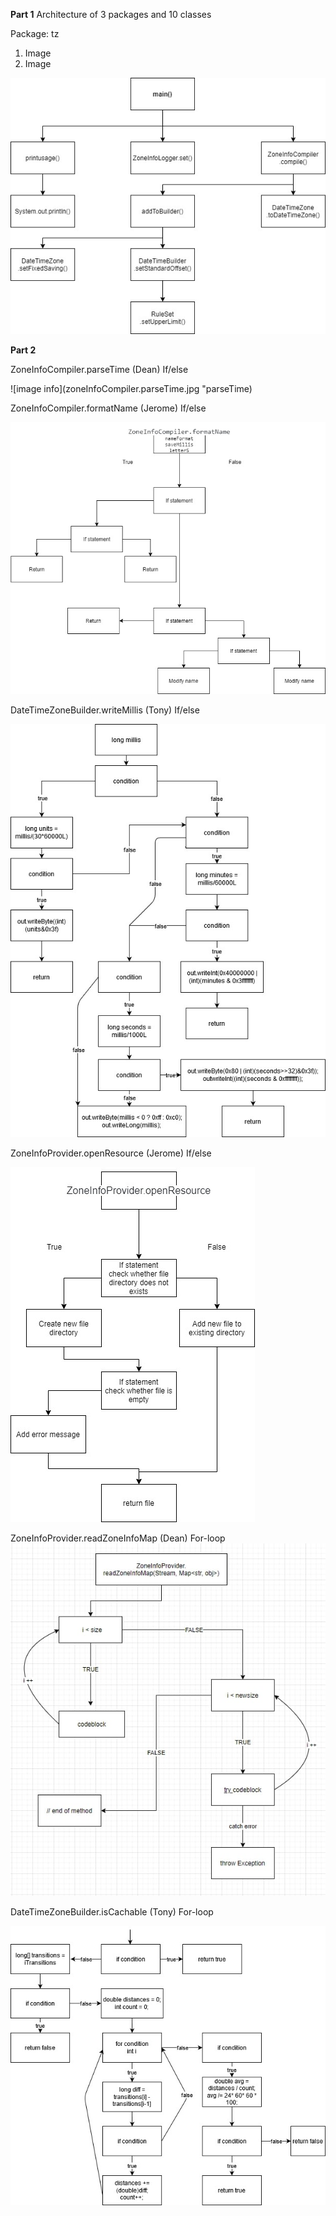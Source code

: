 **Part 1**
Architecture of 3 packages and 10 classes

Package: tz





1. Image
2. Image


![alt text](Assignment1_CallGraph.jpg "call graph")




**Part 2**

ZoneInfoCompiler.parseTime (Dean)
If/else

![image info](zoneInfoCompiler.parseTime.jpg "parseTime)


ZoneInfoCompiler.formatName (Jerome)
If/else

![alt text](Method1_formatName.jpg "call graph")


DateTimeZoneBuilder.writeMillis (Tony)
If/else

![alt text](DateTimeZoneBuilder.writeMillis.jpg "writeMillis Graph")


ZoneInfoProvider.openResource (Jerome)
If/else

![alt text](Method2_openResource.jpg "call graph")


ZoneInfoProvider.readZoneInfoMap (Dean)
For-loop
![image info](ZoneInfoProvider.readZoneInfoMap().jpg "readZoneInfoMap")

DateTimeZoneBuilder.isCachable (Tony)
For-loop

![alt text](DateTimeZoneBuilder.isCachable.jpg "isCachable Graph")




